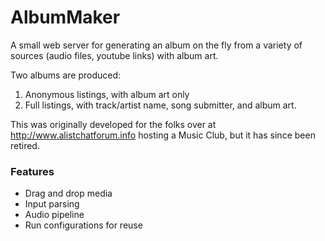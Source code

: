 # AlbumMaker #

A small web server for generating an album on the fly from a variety of sources (audio files, youtube links) with album art. 

Two albums are produced:

 1. Anonymous listings, with album art only
 2. Full listings, with track/artist name, song submitter, and album art.


This was originally developed for the folks over at http://www.alistchatforum.info hosting a Music Club, but it has since been retired.

### Features ###

 * Drag and drop media
 * Input parsing
 * Audio pipeline
 * Run configurations for reuse